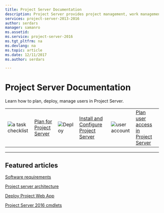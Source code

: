 ```yaml
---
title: Project Server Documentation
description: Project Server provides project management, work management, and portfolio management capabilities for the enterprise. With it, organizations can effectively initiate, select, plan, and deliver projects while tracking time and budget, while also providing extensive reporting capabilities. Learn how to deploy, configure, and manage Project Server with this content set.
services: project-server-2013-2016
author: serdars
manager: samanro
ms.assetid: 
ms.service: project-server-2016
ms.tgt_pltfrm: na
ms.devlang: na
ms.topic: article
ms.date: 12/11/2017
ms.author: serdars

---
```

# Project Server Documentation

Learn how to plan, deploy, manage users in Project Server.

|               |               |               |               |               |               |
| ------------- | ------------- | ------------- | ------------- | ------------- | ------------- |
| ![a task checklist](/office/media/icons/tasks-planner.png)  | [Plan for Project Server](plan-for-project-server-2016.md) | ![Deploy](/office/media/icons/deploy-planner.png)  | [Install and Configure Project Server](install-and-configure-for-project-server-2016.md) | ![user account](/office/media/icons/user-accounts.png)  | [Plan user access in Project Server](plan-user-access-in-project-server.md) |

---

## Featured articles
[Software requirements](software-requirements-for-project-server-2016.md)

[Project server architecture](project-server-2016-architecture.md)

[Deploy Project Web App](deploy-project-web-app-0.md)

[Project Server 2016 cmdlets](windows-powershell-for-project-server-2016-cmdlet-reference.md)